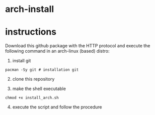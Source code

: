 # arch-install

# instructions
Download this github package with the HTTP protocol and execute the following command in an arch-linux (based) distro:

1. install git

```shell
pacman -Sy git # installation git
```


2. clone this repository

3. make the shell executable
```shell
chmod +x install_arch.sh
```

4. execute the script and follow the procedure

